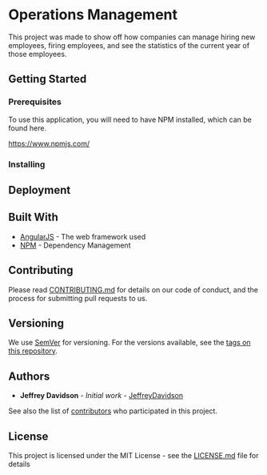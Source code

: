 # Operations Management

This project was made to show off how companies can manage hiring new employees, firing employees, and see the statistics of the current year of those employees.

## Getting Started

### Prerequisites

To use this application, you will need to have NPM installed, which can be found here.

https://www.npmjs.com/

### Installing

## Deployment

## Built With

* [AngularJS](https://angularjs.org/) - The web framework used
* [NPM](https://www.npmjs.com/) - Dependency Management

## Contributing

Please read [CONTRIBUTING.md](https://github.com/JeffreyDavidson/operations-management/blob/master/CONTRIBUTING.md) for details on our code of conduct, and the process for submitting pull requests to us.

## Versioning

We use [SemVer](http://semver.org/) for versioning. For the versions available, see the [tags on this repository](https://github.com/jeffreydavidson/operations-management/tags).

## Authors

* **Jeffrey Davidson** - *Initial work* - [JeffreyDavidson](https://github.com/JeffreyDavidson)

See also the list of [contributors](https://github.com/JeffreyDavidson/operations-management/contributors) who participated in this project.

## License

This project is licensed under the MIT License - see the [LICENSE.md](https://github.com/JeffreyDavidson/operations-management/blob/master/LICENSE.md) file for details
